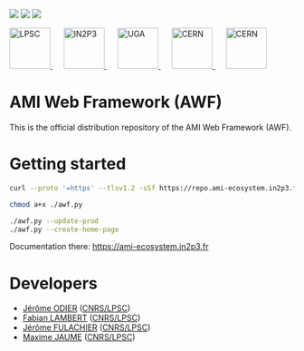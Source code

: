 [![][License img]][License]
[![][MainRepo img]][MainRepo]
[![][AltRepo img]][AltRepo]

<a href="http://lpsc.in2p3.fr/" target="_blank">
	<img src="https://ami.web.cern.ch/images/logo_lpsc.png" alt="LPSC" height="72" />
</a>
&nbsp;&nbsp;&nbsp;&nbsp;
<a href="http://www.in2p3.fr/" target="_blank">
	<img src="https://ami.web.cern.ch/images/logo_in2p3.png" alt="IN2P3" height="72" />
</a>
&nbsp;&nbsp;&nbsp;&nbsp;
<a href="http://www.univ-grenoble-alpes.fr/" target="_blank">
	<img src="https://ami.web.cern.ch/images/logo_uga.png" alt="UGA" height="72" />
</a>
&nbsp;&nbsp;&nbsp;&nbsp;
<a href="http://home.cern/" target="_blank">
	<img src="https://ami.web.cern.ch/images/logo_atlas.png" alt="CERN" height="72" />
</a>
&nbsp;&nbsp;&nbsp;&nbsp;
<a href="http://atlas.cern/" target="_blank">
	<img src="https://ami.web.cern.ch/images/logo_cern.png" alt="CERN" height="72" />
</a>

AMI Web Framework (AWF)
=======================

This is the official distribution repository of the AMI Web Framework (AWF).

Getting started
===============

```bash
curl --proto '=https' --tlsv1.2 -sSf https://repo.ami-ecosystem.in2p3.fr/releases/net/hep/ami/AWF/1.0.0/AWF-1.0.0.py > awf.py

chmod a+x ./awf.py

./awf.py --update-prod
./awf.py --create-home-page
```

Documentation there: https://ami-ecosystem.in2p3.fr

Developers
==========

* [Jérôme ODIER](https://annuaire.in2p3.fr/4121-4467/jerome-odier) ([CNRS/LPSC](http://lpsc.in2p3.fr/))
* [Fabian LAMBERT](https://annuaire.in2p3.fr/3087-3350/fabian-lambert) ([CNRS/LPSC](http://lpsc.in2p3.fr/))
* [Jérôme FULACHIER](https://annuaire.in2p3.fr/2061-2240/jerome-fulachier) ([CNRS/LPSC](http://lpsc.in2p3.fr/))
* [Maxime JAUME]() ([CNRS/LPSC](http://lpsc.in2p3.fr/))

[License]:http://www.cecill.info/licences/Licence_CeCILL-C_V1-en.txt
[License img]:https://img.shields.io/badge/license-CeCILL--C-blue.svg

[MainRepo]:https://gitlab.in2p3.fr/ami-team/AMIWebFramework
[MainRepo img]:https://img.shields.io/badge/Main%20Repo-gitlab.in2p3.fr-success

[AltRepo]:https://github.com/ami-team/awf-dist
[AltRepo img]:https://img.shields.io/badge/Alt%20Repo-github.com-success

